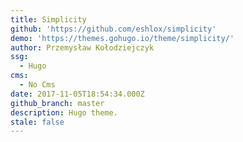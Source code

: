 ```yaml
---
title: Simplicity
github: 'https://github.com/eshlox/simplicity'
demo: 'https://themes.gohugo.io/theme/simplicity/'
author: Przemysław Kołodziejczyk
ssg:
  - Hugo
cms:
  - No Cms
date: 2017-11-05T18:54:34.000Z
github_branch: master
description: Hugo theme.
stale: false
---
```

